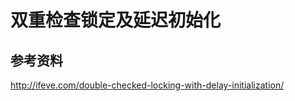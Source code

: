 # 双重检查锁定及延迟初始化 #











## 参考资料 ##
http://ifeve.com/double-checked-locking-with-delay-initialization/